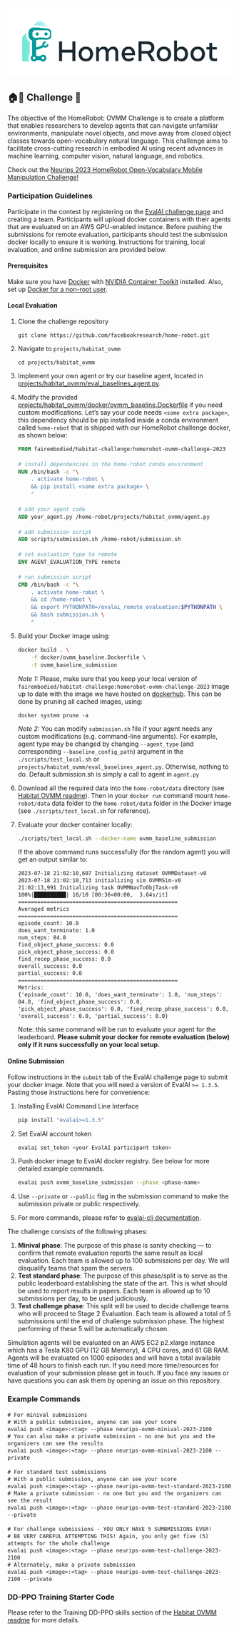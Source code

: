 ![](HomeRobot_Logo_Horiz_Color_white_bg.png)

## 🏠🤖 Challenge  🚀
The objective of the HomeRobot: OVMM Challenge is to create a platform that enables researchers to develop agents that can navigate unfamiliar environments, manipulate novel objects, and move away from closed object classes towards open-vocabulary natural language. This challenge aims to facilitate cross-cutting research in embodied AI using recent advances in machine learning, computer vision, natural language, and robotics.

Check out the [Neurips 2023 HomeRobot Open-Vocabulary Mobile Manipulation Challenge!](https://aihabitat.org/challenge/2023_homerobot_ovmm/)

### Participation Guidelines

Participate in the contest by registering on the [EvalAI challenge page](https://eval.ai/web/challenges/challenge-page/2100) and creating a team. Participants will upload docker containers with their agents that are evaluated on an AWS GPU-enabled instance. Before pushing the submissions for remote evaluation, participants should test the submission docker locally to ensure it is working. Instructions for training, local evaluation, and online submission are provided below.

#### Prerequisites 
Make sure you have [Docker](https://docs.docker.com/engine/install/ubuntu/) with [NVIDIA Container Toolkit](https://docs.nvidia.com/datacenter/cloud-native/container-toolkit/latest/install-guide.html) installed. Also, set up [Docker for a non-root user](https://docs.docker.com/engine/install/linux-postinstall/#manage-docker-as-a-non-root-user).

#### Local Evaluation

1. Clone the challenge repository
   ```
   git clone https://github.com/facebookresearch/home-robot.git
   ```
1. Navigate to `projects/habitat_ovmm`
   ```
   cd projects/habitat_ovmm
   ```
1. Implement your own agent or try our baseline agent, located in [projects/habitat_ovmm/eval_baselines_agent.py](projects/habitat_ovmm/eval_baselines_agent.py). 
1. Modify the provided [projects/habitat_ovmm/docker/ovmm_baseline.Dockerfile](projects/habitat_ovmm/docker/ovmm_baseline.Dockerfile) if you need custom modifications. Let’s say your code needs `<some extra package>`, this dependency should be pip installed inside a conda environment called `home-robot` that is shipped with our HomeRobot challenge docker, as shown below: 
    ```dockerfile
    FROM fairembodied/habitat-challenge:homerobot-ovmm-challenge-2023

    # install dependencies in the home-robot conda environment
    RUN /bin/bash -c "\
        . activate home-robot \
        && pip install <some extra package> \
        "

    # add your agent code
    ADD your_agent.py /home-robot/projects/habitat_ovmm/agent.py

    # add submission script
    ADD scripts/submission.sh /home-robot/submission.sh

    # set evaluation type to remote
    ENV AGENT_EVALUATION_TYPE remote

    # run submission script
    CMD /bin/bash -c "\
        . activate home-robot \
        && cd /home-robot \
        && export PYTHONPATH=/evalai_remote_evaluation:$PYTHONPATH \
        && bash submission.sh \
        "
    ```
1. Build your Docker image using:

    ```bash
    docker build . \
        -f docker/ovmm_baseline.Dockerfile \
        -t ovmm_baseline_submission
    ```
    *Note 1:* Please, make sure that you keep your local version of `fairembodied/habitat-challenge:homerobot-ovmm-challenge-2023` image up to date with the image we have hosted on [dockerhub](https://hub.docker.com/r/fairembodied/habitat-challenge/tags). This can be done by pruning all cached images, using:
    ```
    docker system prune -a
    ```
    *Note 2:* You can modify `submission.sh` file if your agent needs any custom modifications (e.g. command-line arguments). For example, agent type may be changed by changing `--agent_type` (and corresponding `--baseline_config_path`) argument in the `./scripts/test_local.sh` or `projects/habitat_ovmm/eval_baselines_agent.py`. Otherwise, nothing to do. Default submission.sh is simply a call to agent in `agent.py`

1. Download all the required data into the `home-robot/data` directory (see [Habitat OVMM readme](../projects/habitat_ovmm/README.md)). Then in your `docker run` command mount `home-robot/data` data folder to the `home-robot/data` folder in the Docker image (see `./scripts/test_local.sh` for reference).
     
1. Evaluate your docker container locally:
    ```bash
    ./scripts/test_local.sh --docker-name ovmm_baseline_submission
    ```
    If the above command runs successfully (for the random agent) you will get an output similar to:
    ```
    2023-07-18 21:02:10,607 Initializing dataset OVMMDataset-v0
    2023-07-18 21:02:10,713 initializing sim OVMMSim-v0
    21:02:13,991 Initializing task OVMMNavToObjTask-v0
    100%|██████████| 10/10 [00:36<00:00,  3.64s/it]
    ==================================================
    Averaged metrics
    ==================================================
    episode_count: 10.0
    does_want_terminate: 1.0
    num_steps: 84.8
    find_object_phase_success: 0.0
    pick_object_phase_success: 0.0
    find_recep_phase_success: 0.0
    overall_success: 0.0
    partial_success: 0.0
    ==================================================
    Metrics:
    {'episode_count': 10.0, 'does_want_terminate': 1.0, 'num_steps': 84.8, 'find_object_phase_success': 0.0, 'pick_object_phase_success': 0.0, 'find_recep_phase_success': 0.0, 'overall_success': 0.0, 'partial_success': 0.0}
    ```
    Note: this same command will be run to evaluate your agent for the leaderboard. **Please submit your docker for remote evaluation (below) only if it runs successfully on your local setup.** 

#### Online Submission

Follow instructions in the `submit` tab of the EvalAI challenge page to submit your docker image. Note that you will need a version of EvalAI `>= 1.3.5`. Pasting those instructions here for convenience:

1. Installing EvalAI Command Line Interface
    ```bash
    pip install "evalai>=1.3.5"
    ```

2. Set EvalAI account token
    ```bash
    evalai set_token <your EvalAI participant token>
    ```

3. Push docker image to EvalAI docker registry. See below for more detailed example commands.
    ```bash
    evalai push ovmm_baseline_submission --phase <phase-name>
    ```

4. Use `--private` or `--public` flag in the submission command to make the submission private or public respectively.

5. For more commands, please refer to [evalai-cli documentation](https://cli.eval.ai/).


The challenge consists of the following phases:

1. **Minival phase**: The purpose of this phase is sanity checking — to confirm that remote evaluation reports the same result as local evaluation. Each team is allowed up to 100 submissions per day. We will disqualify teams that spam the servers.
1. **Test standard phase**: The purpose of this phase/split is to serve as the public leaderboard establishing the state of the art. This is what should be used to report results in papers. Each team is allowed up to 10 submissions per day, to be used judiciously.
1. **Test challenge phase**: This split will be used to decide challenge teams who will proceed to Stage 2 Evaluation. Each team is allowed a total of 5 submissions until the end of challenge submission phase. The highest performing of these 5 will be automatically chosen.

Simulation agents will be evaluated on an AWS EC2 p2.xlarge instance which has a Tesla K80 GPU (12 GB Memory), 4 CPU cores, and 61 GB RAM. Agents will be evaluated on 1000 episodes and will have a total available time of 48 hours to finish each run. If you need more time/resources for evaluation of your submission please get in touch. If you face any issues or have questions you can ask them by opening an issue on this repository.

### Example Commands

```
# For minival submissions
# With a public submission, anyone can see your score
evalai push <image>:<tag> --phase neurips-ovmm-minival-2023-2100
# You can also make a private submission - no one but you and the organizers can see the results
evalai push <image>:<tag> --phase neurips-ovmm-minival-2023-2100 --private

# For standard test submissions
# With a public submission, anyone can see your score
evalai push <image>:<tag> --phase neurips-ovmm-test-standard-2023-2100
# Make a private submission - no one but you and the organizers can see the result
evalai push <image>:<tag> --phase neurips-ovmm-test-standard-2023-2100 --private

# For challenge submissions - YOU ONLY HAVE 5 SUMBMISSIONS EVER!
# BE VERY CAREFUL ATTEMPTING THIS! Again, you only get five (5) attempts for the whole challenge
evalai push <image>:<tag> --phase neurips-ovmm-test-challenge-2023-2100
# Alternately, make a private submission 
evalai push <image>:<tag> --phase neurips-ovmm-test-challenge-2023-2100 --private
```

### DD-PPO Training Starter Code
Please refer to the Training DD-PPO skills section of the [Habitat OVMM readme](projects/habitat_ovmm/README.md#training-dd-ppo-skills) for more details.


